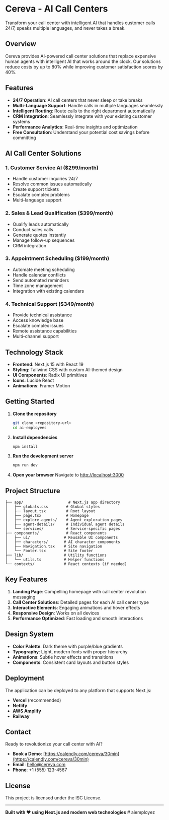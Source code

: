 # Cereva - AI Call Centers

Transform your call center with intelligent AI that handles customer calls 24/7, speaks multiple languages, and never takes a break.

## Overview

Cereva provides AI-powered call center solutions that replace expensive human agents with intelligent AI that works around the clock. Our solutions reduce costs by up to 80% while improving customer satisfaction scores by 40%.

## Features

- **24/7 Operation**: AI call centers that never sleep or take breaks
- **Multi-Language Support**: Handle calls in multiple languages seamlessly
- **Intelligent Routing**: Route calls to the right department automatically
- **CRM Integration**: Seamlessly integrate with your existing customer systems
- **Performance Analytics**: Real-time insights and optimization
- **Free Consultation**: Understand your potential cost savings before committing

## AI Call Center Solutions

### 1. Customer Service AI ($299/month)
- Handle customer inquiries 24/7
- Resolve common issues automatically
- Create support tickets
- Escalate complex problems
- Multi-language support

### 2. Sales & Lead Qualification ($399/month)
- Qualify leads automatically
- Conduct sales calls
- Generate quotes instantly
- Manage follow-up sequences
- CRM integration

### 3. Appointment Scheduling ($199/month)
- Automate meeting scheduling
- Handle calendar conflicts
- Send automated reminders
- Time zone management
- Integration with existing calendars

### 4. Technical Support ($349/month)
- Provide technical assistance
- Access knowledge base
- Escalate complex issues
- Remote assistance capabilities
- Multi-channel support

## Technology Stack

- **Frontend**: Next.js 15 with React 19
- **Styling**: Tailwind CSS with custom AI-themed design
- **UI Components**: Radix UI primitives
- **Icons**: Lucide React
- **Animations**: Framer Motion

## Getting Started

1. **Clone the repository**
   ```bash
   git clone <repository-url>
   cd ai-employees
   ```

2. **Install dependencies**
   ```bash
   npm install
   ```

3. **Run the development server**
   ```bash
   npm run dev
   ```

4. **Open your browser**
   Navigate to [http://localhost:3000](http://localhost:3000)

## Project Structure

```
├── app/                    # Next.js app directory
│   ├── globals.css        # Global styles
│   ├── layout.tsx         # Root layout
│   ├── page.tsx           # Homepage
│   ├── explore-agents/    # Agent exploration pages
│   ├── agent-details/     # Individual agent details
│   └── services/          # Service-specific pages
├── components/            # React components
│   ├── ui/               # Reusable UI components
│   ├── characters/       # AI character components
│   ├── Navigation.tsx    # Site navigation
│   └── Footer.tsx        # Site footer
├── lib/                  # Utility functions
│   └── utils.ts          # Helper functions
└── contexts/             # React contexts (if needed)
```

## Key Features

1. **Landing Page**: Compelling homepage with call center revolution messaging
2. **Call Center Solutions**: Detailed pages for each AI call center type
3. **Interactive Elements**: Engaging animations and hover effects
4. **Responsive Design**: Works on all devices
5. **Performance Optimized**: Fast loading and smooth interactions

## Design System

- **Color Palette**: Dark theme with purple/blue gradients
- **Typography**: Light, modern fonts with proper hierarchy
- **Animations**: Subtle hover effects and transitions
- **Components**: Consistent card layouts and button styles

## Deployment

The application can be deployed to any platform that supports Next.js:

- **Vercel** (recommended)
- **Netlify**
- **AWS Amplify**
- **Railway**

## Contact

Ready to revolutionize your call center with AI?

- **Book a Demo**: [https://calendly.com/cereva/30min](https://calendly.com/cereva/30min)
- **Email**: hello@cereva.com
- **Phone**: +1 (555) 123-4567

## License

This project is licensed under the ISC License.

---

**Built with ❤️ using Next.js and modern web technologies** # aiemployez
